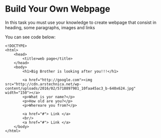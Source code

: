 # Build Your Own Webpage

In this task you must use your knowledge to create webpage that consist in heading, some paragraphs, images and links

You can see code  below:



```
<!DOCTYPE>
<html>
    <head>
        <title>web page</title>
    </head>
    <body>
        <h1>Big Brother is looking after you!!!</h1>
    
        <a href="http://google.com"><img src="http://cdn.arstechnica.net/wp-content/uploads/2016/02/5718897981_10faa45ac3_b-640x624.jpg" width="150"></a>
        <p>What is yor name?</p>
        <p>How old are you?</p>
        <p>Whereare you from?</p>
        
        <a href="#"> Link </a>
        <br/>
        <a href="#"> Link </a>
    </body>
</html>
```

